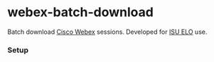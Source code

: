 webex-batch-download
====================

Batch download [Cisco Webex](http://www.webex.com/) sessions.  Developed for [ISU ELO](http://www.elo.iastate.edu/101/) use.

### Setup


